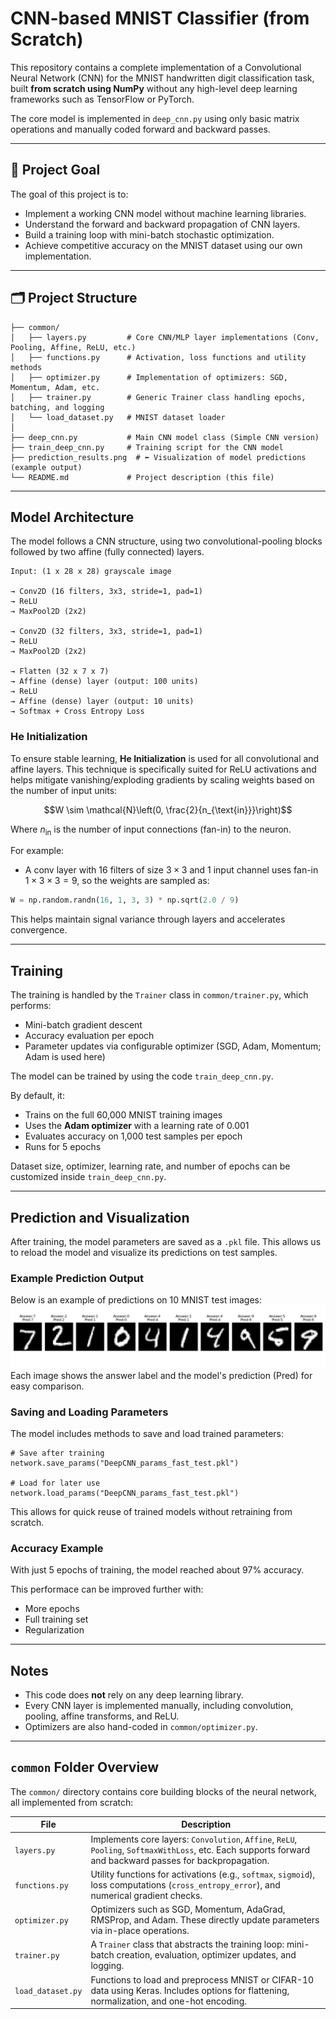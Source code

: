 # CNN-based MNIST Classifier (from Scratch)

This repository contains a complete implementation of a Convolutional Neural Network (CNN) for the MNIST handwritten digit classification task, built **from scratch using NumPy** without any high-level deep learning frameworks such as TensorFlow or PyTorch.

The core model is implemented in `deep_cnn.py` using only basic matrix operations and manually coded forward and backward passes.

---

## 🧠 Project Goal

The goal of this project is to:
- Implement a working CNN model without machine learning libraries.
- Understand the forward and backward propagation of CNN layers.
- Build a training loop with mini-batch stochastic optimization.
- Achieve competitive accuracy on the MNIST dataset using our own implementation.

---

## 🗂️ Project Structure

```
├── common/
│   ├── layers.py         # Core CNN/MLP layer implementations (Conv, Pooling, Affine, ReLU, etc.)
│   ├── functions.py      # Activation, loss functions and utility methods
│   ├── optimizer.py      # Implementation of optimizers: SGD, Momentum, Adam, etc.
│   ├── trainer.py        # Generic Trainer class handling epochs, batching, and logging
│   └── load_dataset.py   # MNIST dataset loader
│
├── deep_cnn.py           # Main CNN model class (Simple CNN version)
├── train_deep_cnn.py     # Training script for the CNN model
├── prediction_results.png  # ⬅️ Visualization of model predictions (example output)
└── README.md             # Project description (this file)
```
---

## Model Architecture
The model follows a CNN structure, using two convolutional-pooling blocks followed by two affine (fully connected) layers.

```
Input: (1 x 28 x 28) grayscale image

→ Conv2D (16 filters, 3x3, stride=1, pad=1)
→ ReLU
→ MaxPool2D (2x2)

→ Conv2D (32 filters, 3x3, stride=1, pad=1)
→ ReLU
→ MaxPool2D (2x2)

→ Flatten (32 x 7 x 7)
→ Affine (dense) layer (output: 100 units)
→ ReLU
→ Affine (dense) layer (output: 10 units)
→ Softmax + Cross Entropy Loss
```

### He Initialization
To ensure stable learning, **He Initialization** is used for all convolutional and affine layers. This technique is specifically suited for ReLU activations and helps mitigate vanishing/exploding gradients by scaling weights based on the number of input units:

$$W \sim \mathcal{N}\left(0, \frac{2}{n_{\text{in}}}\right)$$

Where $n_{\text{in}}$ is the number of input connections (fan-in) to the neuron.

For example:
- A conv layer with 16 filters of size $3 \times 3$ and 1 input channel uses fan-in $1 \times 3 \times 3 = 9$, so the weights are sampled as:
```python
W = np.random.randn(16, 1, 3, 3) * np.sqrt(2.0 / 9)
```

This helps maintain signal variance through layers and accelerates convergence.

---

## Training
The training is handled by the `Trainer` class in `common/trainer.py`, which performs:
- Mini-batch gradient descent
- Accuracy evaluation per epoch
- Parameter updates via configurable optimizer (SGD, Adam, Momentum; Adam is used here)

The model can be trained by using the code `train_deep_cnn.py`.

By default, it:
- Trains on the full 60,000 MNIST training images
- Uses the **Adam optimizer** with a learning rate of 0.001
- Evaluates accuracy on 1,000 test samples per epoch
- Runs for 5 epochs
  
Dataset size, optimizer, learning rate, and number of epochs can be customized inside `train_deep_cnn.py`.

---

## Prediction and Visualization
After training, the model parameters are saved as a `.pkl` file. This allows us to reload the model and visualize its predictions on test samples.

### Example Prediction Output
Below is an example of predictions on 10 MNIST test images:
![Predictions on 10 Test Images](./prediction_results.png)
Each image shows the answer label and the model's prediction (Pred) for easy comparison.

### Saving and Loading Parameters
The model includes methods to save and load trained parameters:
```{python}
# Save after training
network.save_params("DeepCNN_params_fast_test.pkl")

# Load for later use
network.load_params("DeepCNN_params_fast_test.pkl")
```

This allows for quick reuse of trained models without retraining from scratch.

### Accuracy Example
With just 5 epochs of training, the model reached about 97% accuracy.

This performace can be improved further with:
- More epochs
- Full training set
- Regularization

---

## Notes
- This code does **not** rely on any deep learning library.
- Every CNN layer is implemented manually, including convolution, pooling, affine transforms, and ReLU.
- Optimizers are also hand-coded in `common/optimizer.py`.

---

## `common` Folder Overview
The `common/` directory contains core building blocks of the neural network, all implemented from scratch:

| File | Description |
|---|---|
| `layers.py` | Implements core layers: `Convolution`, `Affine`, `ReLU`, `Pooling`, `SoftmaxWithLoss`, etc. Each supports forward and backward passes for backpropagation. |
| `functions.py` | Utility functions for activations (e.g., `softmax`, `sigmoid`), loss computations (`cross_entropy_error`), and numerical gradient checks. |
| `optimizer.py` | Optimizers such as SGD, Momentum, AdaGrad, RMSProp, and Adam. These directly update parameters via in-place operations. |
| `trainer.py` | A `Trainer` class that abstracts the training loop: mini-batch creation, evaluation, optimizer updates, and logging. |
| `load_dataset.py` | Functions to load and preprocess MNIST or CIFAR-10 data using Keras. Includes options for flattening, normalization, and one-hot encoding. |
